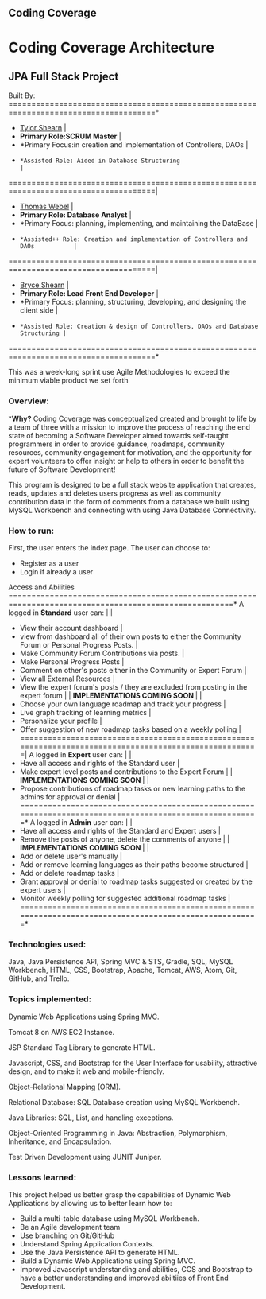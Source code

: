 ## Coding Coverage

# Coding Coverage Architecture

## JPA Full Stack Project

Built By:
======================================================================================*                                                                           
* [Tylor Shearn](https://github.com/TylorShearn)                                      |
* <b>Primary Role:SCRUM Master</b>                                                    |
*   *Primary Focus:in creation and implementation of Controllers, DAOs                |
*     *Assisted Role: Aided in Database Structuring                                   |
======================================================================================|     
* [Thomas Webel](https://github.com/Thwebel)                                          |
* <b>Primary Role: Database Analyst</b>                                               |
*   *Primary Focus: planning, implementing, and maintaining the DataBase              |
*     *Assisted++ Role: Creation and implementation of Controllers and DAOs           |
======================================================================================|
* [Bryce Shearn](https://github.com/BryceShearn)                                      |
* <b>Primary Role: Lead Front End Developer</b>                                       |
*   *Primary Focus: planning, structuring, developing, and designing the client side  |
*     *Assisted Role: Creation & design of Controllers, DAOs and Database Structuring |
======================================================================================*

This was a week-long sprint use Agile Methodologies to exceed the minimum viable product we set forth

### Overview:

*<b>Why?</b> Coding Coverage was conceptualized created and brought to life by a team of three with a mission to improve the process of reaching the end state of becoming a Software Developer aimed towards self-taught programmers in order to provide guidance, roadmaps, community resources, community engagement for motivation, and the opportunity for expert volunteers to offer insight or help to others in order to benefit the future of Software Development!

This program is designed to be a full stack website application that creates, reads, updates and deletes users progress as well as community contribution data in the form of comments from a database we built using MySQL Workbench and connecting with using Java Database Connectivity.

### How to run:

First, the user enters the index page. The user can choose to:
* Register as a user
* Login if already a user

Access and Abilities
=======================================================================================================*
A logged in <b>Standard</b> user can:                                                                  |
                                                                                                       |
* View their account dashboard                                                                         |
* view from dashboard all of their own posts to either the Community Forum or Personal Progress Posts. |
* Make Community Forum Contributions via posts.                                                        |
* Make Personal Progress Posts                                                                         |
* Comment on other's posts either in the Community or Expert Forum                                     |
* View all External Resources                                                                          |
* View the expert forum's posts / they are excluded from posting in the expert forum                   |
                                                                                                       |
<b> IMPLEMENTATIONS COMING SOON </b>                                                                   |
                                                                                                       |
* Choose your own language roadmap and track your progress                                             |
* Live graph tracking of learning metrics                                                              |
* Personalize your profile                                                                             |
* Offer suggestion of new roadmap tasks based on a weekly polling                                      |
=======================================================================================================|
A logged in <b>Expert</b> user can:                                                                    |
                                                                                                       |
* Have all access and rights of the Standard user                                                      |
* Make expert level posts and contributions to the Expert Forum                                        |
                                                                                                       |
<b> IMPLEMENTATIONS COMING SOON </b>                                                                   |
                                                                                                       |
* Propose contributions of roadmap tasks or new learning paths to the admins for approval or denial    |
=======================================================================================================*
A logged in <b>Admin</b> user can:                                                                     |
                                                                                                       |
* Have all access and rights of the Standard and Expert users                                          |
* Remove the posts of anyone, delete the comments of anyone                                            |
                                                                                                       |
<b> IMPLEMENTATIONS COMING SOON </b>                                                                   |
                                                                                                       |
* Add or delete user's manually                                                                        |
* Add or remove learning languages as their paths become structured                                    |
* Add or delete roadmap tasks                                                                          |
* Grant approval or denial to roadmap tasks suggested or created by the expert users                   |
* Monitor weekly polling for suggested additional roadmap tasks                                        |
=======================================================================================================*
### Technologies used:

Java, Java Persistence API, Spring MVC & STS, Gradle, SQL, MySQL Workbench, HTML, CSS, Bootstrap, Apache, Tomcat, AWS, Atom, Git, GitHub, and Trello.

### Topics implemented:

Dynamic Web Applications using Spring MVC.

Tomcat 8 on AWS EC2 Instance.

JSP Standard Tag Library to generate HTML.

Javascript, CSS, and Bootstrap for the User Interface for usability, attractive design, and to make it web and mobile-friendly.

Object-Relational Mapping (ORM).

Relational Database: SQL Database creation using MySQL Workbench.

Java Libraries: SQL, List, and handling exceptions.

Object-Oriented Programming in Java: Abstraction, Polymorphism, Inheritance, and Encapsulation.

Test Driven Development using JUNIT Juniper.

### Lessons learned:

This project helped us better grasp the capabilities of Dynamic Web Applications by allowing us to better learn how to:
* Build a multi-table database using MySQL Workbench.
* Be an Agile development team
* Use branching on Git/GitHub
* Understand Spring Application Contexts.
* Use the Java Persistence API to generate HTML.
* Build a Dynamic Web Applications using Spring MVC.
* Improved Javascript understanding and abilities, CCS and Bootstrap to have a better understanding and improved abiltiies of Front End Development.
